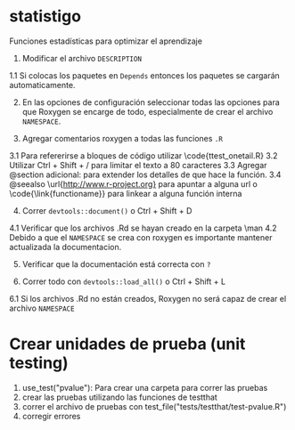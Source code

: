 # statistigo
Funciones estadísticas para optimizar el aprendizaje


1. Modificar el archivo `DESCRIPTION`

  1.1 Si colocas los paquetes en `Depends` entonces los paquetes se cargarán 
  automaticamente. 

2. En las opciones de configuración seleccionar todas las opciones para que
Roxygen se encarge de todo, especialmente de crear el archivo `NAMESPACE`.

3. Agregar comentarios roxygen a todas las funciones `.R`

  3.1 Para refererirse a bloques de código utilizar \code{ttest_onetail.R}
  3.2 Utilizar Ctrl + Shift + / para limitar el texto a 80 caracteres
  3.3 Agregar @section adicional: para extender los detalles de que hace la
      función.
  3.4 @seealso \url{http://www.r-project.org} para apuntar a alguna url o 
      \code{\link{functioname}} para linkear a alguna función interna

4. Correr `devtools::document()` o Ctrl + Shift + D

  4.1 Verificar que los archivos .Rd se hayan creado en la carpeta \man
  4.2 Debido a que el `NAMESPACE` se crea con roxygen es importante mantener
      actualizada la documentacion.

5. Verificar que la documentación está correcta con `?`

6. Correr todo con `devtools::load_all()` o Ctrl + Shift + L

  6.1 Si los archivos .Rd no están creados, Roxygen no será capaz de crear el
      archivo `NAMESPACE`
      
      
# Crear unidades de prueba (unit testing)

1. use_test("pvalue"): Para crear una carpeta para correr las pruebas 
2. crear las pruebas utilizando las funciones de testthat
3. correr el archivo de pruebas con test_file("tests/testthat/test-pvalue.R")
4. corregir errores

